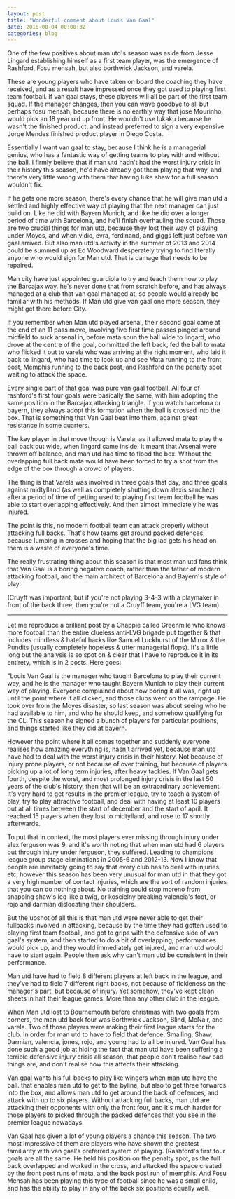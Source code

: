 ```yaml
---
layout: post
title: "Wonderful comment about Louis Van Gaal"
date: 2016-08-04 00:00:32
categories: blog
---
```


One of the few positives about man utd's season was aside from Jesse Lingard establishing himself as a first team player, was the emergence of Rashford, Fosu mensah, but also borthwick Jackson, and varela.

These are young players who have taken on board the coaching they have received, and as a result have impressed once they got used to playing first team football. If van gaal stays, these players will all be part of the first team squad. If the manager changes, then you can wave goodbye to all but perhaps fosu mensah, because there is no earthly way that jose Mourinho would pick an 18 year old up front. He wouldn't use lukaku because he wasn't the finished product, and instead preferred to sign a very expensive Jorge Mendes finished product player in Diego Costa.

Essentially I want van gaal to stay, because I think he is a managerial genius, who has a fantastic way of getting teams to play with and without the ball. I firmly believe that if man utd hadn't had the worst injury crisis in their history this season, he'd have already got them playing that way, and there's very little wrong with them that having luke shaw for a full season wouldn't fix.

If he gets one more season, there's every chance that he will give man utd a settled and highly effective way of playing that the next manager can just build on. Like he did with Bayern Munich, and like he did over a longer period of time with Barcelona, and he'll finish overhauling the squad. Those are two crucial things for man utd, because they lost their way of playing under Moyes, and when vidic, evra, ferdinand, and giggs left just before van gaal arrived. But also man utd's activity in the summer of 2013 and 2014 could be summed up as Ed Woodward desperately trying to find literally anyone who would sign for Man utd. That is damage that needs to be repaired.

Man city have just appointed guardiola to try and teach them how to play the Barcajax way. he's never done that from scratch before, and has always managed at a club that van gaal managed at, so people would already be familiar with his methods. If Man utd give van gaal one more season, they might get there before City.

If you remember when Man utd played arsenal, their second goal came at the end of an 11 pass move, involving five first time passes pinged around midfield to suck arsenal in, before mata spun the ball wide to lingard, who drove at the centre of the goal, committed the left back, fed the ball to mata who flicked it out to varela who was arriving at the right moment, who laid it back to lingard, who had time to look up and see Mata running to the front post, Memphis running to the back post, and Rashford on the penalty spot waiting to attack the space.

Every single part of that goal was pure van gaal football. All four of rashford's first four goals were basically the same, with him adopting the same position in the Barcajax attacking triangle. If you watch barcelona or bayern, they always adopt this formation when the ball is crossed into the box. That is something that Van Gaal beat into them, against great resistance in some quarters.

The key player in that move though is Varela, as it allowed mata to play the ball back out wide, when lingard came inside. It meant that Arsenal were thrown off balance, and man utd had time to flood the box. Without the overlapping full back mata would have been forced to try a shot from the edge of the box through a crowd of players.

The thing is that Varela was involved in three goals that day, and three goals against midtylland (as well as completely shutting down alexis sanchez) after a period of time of getting used to playing first team football he was able to start overlapping effectively. And then almost immediately he was injured.

The point is this, no modern football team can attack properly without attacking full backs. That's how teams get around packed defences, because lumping in crosses and hoping that the big lad gets his head on them is a waste of everyone's time.

The really frustrating thing about this season is that most man utd fans think that Van Gaal is a boring negative coach, rather than the father of modern attacking football, and the main architect of Barcelona and Bayern's style of play.

(Cruyff was important, but if you're not playing 3-4-3 with a playmaker in front of the back three, then you're not a Cruyff team, you're a LVG team).

----------------------------------------

Let me reproduce a brilliant post by a Chappie called Greenmile who knows more football than the entire clueless anti-LVG brigade put together & that includes mindless & hateful hacks like Samuel Luckhurst of the Mirror & the Pundits (usually completely hopeless & utter managerial flops). It's a little long but the analysis is so spot on & clear that I have to reproduce it in its entirety, which is in 2 posts. Here goes:

"Louis Van Gaal is the manager who taught Barcelona to play their current way, and he is the manager who taught Bayern Munich to play their current way of playing. Everyone complained about how boring it all was, right up until the point where it all clicked, and those clubs went on the rampage.
He took over from the Moyes disaster, so last season was about seeing who he had available to him, and who he should keep, and somehow qualifying for the CL. This season he signed a bunch of players for particular positions, and things started like they did at bayern.

However the point where it all comes together and suddenly everyone realises how amazing everything is, hasn't arrived yet, because man utd have had to deal with the worst injury crisis in their history. Not because of injury prone players, or not because of over training, but because of players picking up a lot of long term injuries, after heavy tackles.
If Van Gaal gets fourth, despite the worst, and most prolonged injury crisis in the last 50 years of the club's history, then that will be an extraordinary achievement. It's very hard to get results in the premier league, try to teach a system of play, try to play attractive football, and deal with having at least 10 players out at all times between the start of december and the start of april. It reached 15 players when they lost to midtylland, and rose to 17 shortly afterwards.

To put that in context, the most players ever missing through injury under alex ferguson was 9, and it's worth noting that when man utd had 6 players out through injury under ferguson, they suffered. Leading to champions league group stage eliminations in 2005-6 and 2012-13. Now I know that people are inevitably going to say that every club has to deal with injuries etc, however this season has been very unusual for man utd in that they got a very high number of contact injuries, which are the sort of random injuries that you can do nothing about. No training could stop moreno from snapping shaw's leg like a twig, or koscielny breaking valencia's foot, or rojo and darmian dislocating their shoulders.

But the upshot of all this is that man utd were never able to get their fullbacks involved in attacking, because by the time they had gotten used to playing first team football, and got to grips with the defensive side of van gaal's system, and then started to do a bit of overlapping, performances would pick up, and they would immediately get injured, and man utd would have to start again. People then ask why can't man utd be consistent in their performance.

Man utd have had to field 8 different players at left back in the league, and they've had to field 7 different right backs, not because of fickleness on the manager's part, but because of injury. Yet somehow, they've kept clean sheets in half their league games. More than any other club in the league.

When Man utd lost to Bournemouth before christmas with two goals from corners, the man utd back four was Borthwick Jackson, Blind, McNair, and varela. Two of those players were making their first league starts for the club. In order for man utd to have to field that defence, Smalling, Shaw, Darmian, valencia, jones, rojo, and young had to all be injured.
Van Gaal has done such a good job at hiding the fact that man utd have been suffering a terrible defensive injury crisis all season, that people don't realise how bad things are, and don't realise how this affects their attacking.

Van gaal wants his full backs to play like wingers when man utd have the ball. that enables man utd to get to the byline, but also to get three forwards into the box, and allows man utd to get around the back of defences, and attack with up to six players. Without attacking full backs, man utd are attacking their opponents with only the front four, and it's much harder for those players to picked through the packed defences that you see in the premier league nowadays.

Van Gaal has given a lot of young players a chance this season. The two most impressive of them are players who have shown the greatest familiarity with van gaal's preferred system of playing. (Rashford's first four goals are all the same. He held his position on the penalty spot, as the full back overlapped and worked in the cross, and attacked the space created by the front post runs of mata, and the back post run of memphis. And Fosu Mensah has been playing this type of football since he was a small child, and has the ability to play in any of the back six positions equally well.
